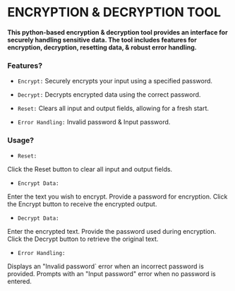 # ENCRYPTION & DECRYPTION TOOL


#### This python-based encryption & decryption tool provides an interface for securely handling sensitive data. The tool includes features for encryption, decryption, resetting data, & robust error handling.


### Features?

* `Encrypt:`
Securely encrypts your input using a specified password.

* `Decrypt:`
Decrypts encrypted data using the correct password.

* `Reset:`
Clears all input and output fields, allowing for a fresh start.

* `Error Handling:` 
Invalid password & Input password.



### Usage?

* `Reset:`

Click the Reset button to clear all input and output fields.

* `Encrypt Data:`

Enter the text you wish to encrypt.
Provide a password for encryption.
Click the Encrypt button to receive the encrypted output.

* `Decrypt Data:`

Enter the encrypted text.
Provide the password used during encryption.
Click the Decrypt button to retrieve the original text.

* `Error Handling:`

Displays an "Invalid password` error when an incorrect password is provided.
Prompts with an "Input password" error when no password is entered.